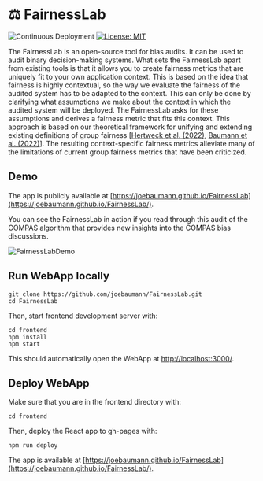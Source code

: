 # :balance_scale: FairnessLab

![Continuous Deployment](https://github.com/joebaumann/FairnessLab/workflows/Deploy/badge.svg)
[![License: MIT](https://img.shields.io/badge/License-MIT-yellow.svg)](https://opensource.org/licenses/MIT)

The FairnessLab is an open-source tool for bias audits. It can be used to audit binary decision-making systems.
What sets the FairnessLab apart from existing tools is that it allows you to create fairness metrics that are uniquely fit to your own application context. This is based on the idea that fairness is highly contextual, so the way we evaluate the fairness of the audited system has to be adapted to the context. This can only be done by clarifying what assumptions we make about the context in which the audited system will be deployed. The FairnessLab asks for these assumptions and derives a fairness metric that fits this context. This approach is based on our theoretical framework for unifying and extending existing definitions of group fairness [[Hertweck et al. (2022)](https://arxiv.org/abs/2206.02891), [Baumann et al. (2022)](https://arxiv.org/abs/2206.02897)]. The resulting context-specific fairness metrics alleviate many of the limitations of current group fairness metrics that have been criticized.

## Demo

The app is publicly available at [https://joebaumann.github.io/FairnessLab](https://joebaumann.github.io/FairnessLab/).

You can see the FairnessLab in action if you read through this audit of the COMPAS algorithm that provides new insights into the COMPAS bias discussions.

![FairnessLabDemo](demo/demo.gif)

## Run WebApp locally

```
git clone https://github.com/joebaumann/FairnessLab.git
cd FairnessLab
```
Then, start frontend development server with:
```
cd frontend
npm install
npm start
```
This should automatically open the WebApp at <http://localhost:3000/>.

## Deploy WebApp

Make sure that you are in the frontend directory with:
```
cd frontend
```
Then, deploy the React app to gh-pages with:
```
npm run deploy
```
The app is available at [https://joebaumann.github.io/FairnessLab](https://joebaumann.github.io/FairnessLab/).
